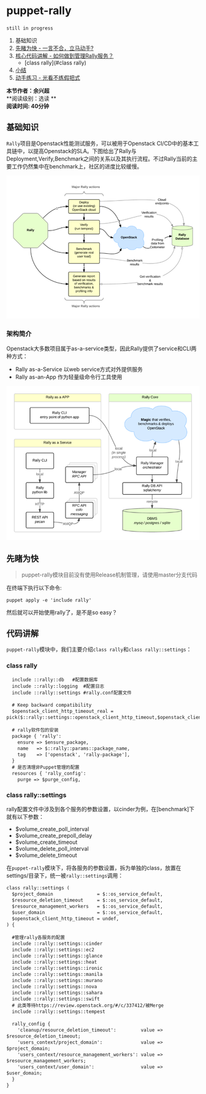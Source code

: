 # puppet-rally
`still in progress`

1. 基础知识
2. [先睹为快 - 一言不合，立马动手?](#先睹为快)
3. [核心代码讲解 - 如何做到管理Rally服务？](#核心代码讲解)
    - [class rally](#class rally)
4. [小结](##小结)
5. [动手练习 - 光看不练假把式](##动手练习)

**本节作者：余兴超**    
**阅读级别：选读 **  
**阅读时间: 40分钟**

## 基础知识

`Rally`项目是Openstack性能测试服务，可以被用于Openstack CI/CD中的基本工具链中，以提高Openstack的SLA。下图给出了Rally与Deployment,Verify,Benchmark之间的关系以及其执行流程。不过Rally当前的主要工作仍然集中在benchmark上，社区的进度比较缓慢。

![](../images/03/rally-process.png)
### 架构简介
Openstack大多数项目属于as-a-service类型，因此Rally提供了service和CLI两种方式：

- Rally as-a-Service  以web service方式对外提供服务
- Rally as-an-App     作为轻量级命令行工具使用

![](../images/03/rally-Arch.png)

## 先睹为快


> puppet-rally模块目前没有使用Release机制管理，请使用master分支代码

在终端下执行以下命令:  
```
puppet apply -e 'include rally'
```

然后就可以开始使用rally了，是不是so easy？

## 代码讲解

`puppet-rally`模块中，我们主要介绍`class rally`和`class rally::settings`：

### class rally

```puppet
  include ::rally::db   #配置数据库
  include ::rally::logging  #配置日志
  include ::rally::settings #rally.conf配置文件

  # Keep backward compatibility
  $openstack_client_http_timeout_real = pick($::rally::settings::openstack_client_http_timeout,$openstack_client_http_timeout)

  # rally软件包的安装
  package { 'rally':
    ensure => $ensure_package,
    name   => $::rally::params::package_name,
    tag    => ['openstack', 'rally-package'],
  }
  # 是否清理非Puppet管理的配置
  resources { 'rally_config':
    purge => $purge_config,
```

### class rally::settings

rally配置文件中涉及到各个服务的参数设置，以cinder为例，在[benchmark]下就有以下参数：

*   $volume_create_poll_interval 
*   $volume_create_prepoll_delay 
*   $volume_create_timeout       
*   $volume_delete_poll_interval 
*   $volume_delete_timeout

在`puppet-rally`模块下，将各服务的参数设置，拆为单独的class，放置在settings/目录下，统一被`rally::settings`调用：
```puppet
class rally::settings (
  $project_domain                = $::os_service_default,
  $resource_deletion_timeout     = $::os_service_default,
  $resource_management_workers   = $::os_service_default,
  $user_domain                   = $::os_service_default,
  $openstack_client_http_timeout = undef,
) {

  #管理rally各服务的配置
  include ::rally::settings::cinder
  include ::rally::settings::ec2
  include ::rally::settings::glance
  include ::rally::settings::heat
  include ::rally::settings::ironic
  include ::rally::settings::manila
  include ::rally::settings::murano
  include ::rally::settings::nova
  include ::rally::settings::sahara
  include ::rally::settings::swift
  # 此类等待https://review.openstack.org/#/c/337412/被Merge
  include ::rally::settings::tempest

  rally_config {
    'cleanup/resource_deletion_timeout':         value => $resource_deletion_timeout;
    'users_context/project_domain':              value => $project_domain;
    'users_context/resource_management_workers': value => $resource_management_workers;
    'users_context/user_domain':                 value => $user_domain;
  }
}
```



